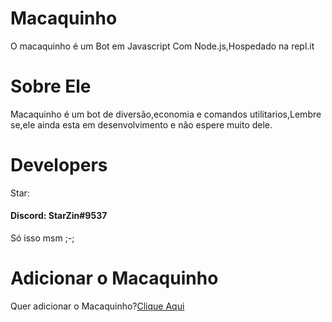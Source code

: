 # Macaquinho
O macaquinho é um Bot em Javascript Com Node.js,Hospedado na repl.it
# Sobre Ele
Macaquinho é um bot de diversão,economia e comandos utilitarios,Lembre se,ele ainda esta em desenvolvimento e não espere muito dele.

# Developers
Star:
#### Discord: StarZin#9537

Só isso msm ;-;

# Adicionar o Macaquinho

Quer adicionar o Macaquinho?[Clique Aqui](https://discord.com/oauth2/authorize?=&client_id=748701847824629871&scope=bot&permissions=8)
  